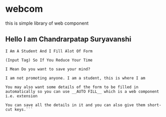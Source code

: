 # webcom
this is simple library of web component 

## Hello I am Chandrarpatap Suryavanshi
```
I Am A Student And I Fill Alot Of Form

(Input Tag) So If You Reduce Your Time

I Mean Do you want to save your mind?

I am not promoting anyone. I am a student, this is where I am

You may also want some details of the form to be filled in automatically so you can use __AUTO FILL__ which is a web component i.e. extension

You can save all the details in it and you can also give them short-cut keys.```
